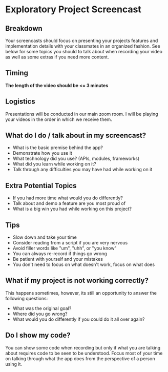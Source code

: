 # Exploratory Project Screencast

## Breakdown

Your screencasts should focus on presenting your projects features and implementation details with your classmates in an organized fashion. See below for some topics you should to talk about when recording your video as well as some extras if you need more content.

## Timing

**The length of the video should be <= 3 minutes**

## Logistics

Presentations will be conducted in our main zoom room. I will be playing your videos in the order in which we receive them.

## What do I do / talk about in my screencast?

- What is the basic premise behind the app?
- Demonstrate how you use it
- What technology did you use? (APIs, modules, frameworks)
- What did you learn while working on it?
- Talk through any difficulties you may have had while working on it

## Extra Potential Topics

- If you had more time what would you do differently?
- Talk about and demo a feature are you most proud of
- What is a big win you had while working on this project?

## Tips

- Slow down and take your time
- Consider reading from a script if you are very nervous
- Avoid filler words like "um", "uhh", or "you know"
- You can always re-record if things go wrong
- Be patient with yourself and your mistakes
- You don't need to focus on what doesn't work, focus on what does

## What if my project is not working correctly?

This happens sometimes, however, its still an opportunity to answer the following questions:

- What was the original goal?
- Where did you go wrong?
- What would you do differently if you could do it all over again?

## Do I show my code?

You can show some code when recording but only if what you are talking about requires code to be seen to be understood. Focus most of your time on talking through what the app does from the perspective of a person using it.

